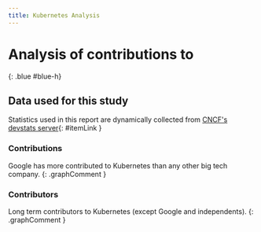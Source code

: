 ```yaml
---
title: Kubernetes Analysis
---
```


# Analysis of contributions to 
{: .blue #blue-h}

## Data used for this study

Statistics used in this report are dynamically collected from [CNCF's devstats server](https://devstats.cncf.io/){: #itemLink }

<div id="selection"></div>

### Contributions

<div markdown="1" class="graph" data-clickable data-kind="components" data-name="k8s" data-metric="hcomcontributions" data-companies="all" data-periods="w,m,y,y10" data-limit="6">
Google has more contributed to Kubernetes than any other big tech company.
{: .graphComment }
</div>

### Contributors

<div markdown="1" class="graph" data-clickable data-kind="components" data-name="k8s" data-metric="hcomcontributors" data-companies="Docker Inc.,IBM,Microsoft Corporation,Pivotal,Red Hat" data-periods="y,y10">
Long term contributors to Kubernetes (except Google and independents).
{: .graphComment }
</div>

<script src="js/script.js" data-kind="components" data-name="k8s" data-read-query="false"></script>
